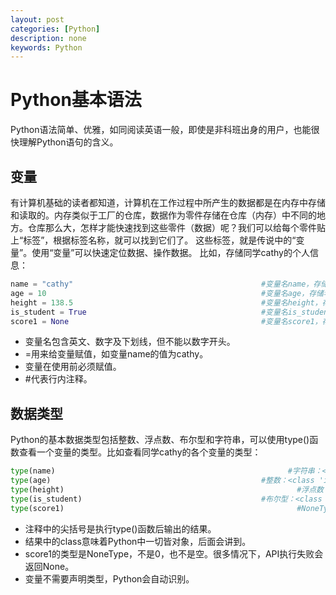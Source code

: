 ```yaml
---
layout: post
categories: [Python]
description: none
keywords: Python
---
```

# Python基本语法
Python语法简单、优雅，如同阅读英语一般，即使是非科班出身的用户，也能很快理解Python语句的含义。

## 变量
有计算机基础的读者都知道，计算机在工作过程中所产生的数据都是在内存中存储和读取的。内存类似于工厂的仓库，数据作为零件存储在仓库（内存）中不同的地方。仓库那么大，怎样才能快速找到这些零件（数据）呢？我们可以给每个零件贴上“标签”，根据标签名称，就可以找到它们了。 这些标签，就是传说中的“变量”。使用“变量”可以快速定位数据、操作数据。
比如，存储同学cathy的个人信息：
```python
name = "cathy"                                          #变量名name，存储姓名
age = 10                                                #变量名age，存储年龄
height = 138.5                                          #变量名height，存储身高
is_student = True                                       #变量名is_student，存储是否是学生的标记
score1 = None                                           #变量名score1，存储成绩
```
- 变量名包含英文、数字及下划线，但不能以数字开头。
- =用来给变量赋值，如变量name的值为cathy。
- 变量在使用前必须赋值。
- #代表行内注释。

## 数据类型
Python的基本数据类型包括整数、浮点数、布尔型和字符串，可以使用type()函数查看一个变量的类型。比如查看同学cathy的各个变量的类型：
```python
type(name)                                                    #字符串：<class 'str'>
type(age)                                               #整数：<class 'int'>
type(height)                                                    #浮点数：<class 'float'>
type(is_student)                                        #布尔型：<class 'bool'>
type(score1)                                                    #NoneType：<class 'NoneType'>
```
- 注释中的尖括号是执行type()函数后输出的结果。
- 结果中的class意味着Python中一切皆对象，后面会讲到。
- score1的类型是NoneType，不是0，也不是空。很多情况下，API执行失败会返回None。
- 变量不需要声明类型，Python会自动识别。